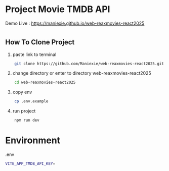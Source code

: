 # Project Movie TMDB API

Demo Live : https://maniexie.github.io/web-reaxmovies-react2025

#

## How To Clone Project

1. paste link to terminal

```bash
    git clone https://github.com/Maniexie/web-reaxmovies-react2025.git
```

2. change directory or enter to directory web-reaxmovies-react2025

```bash
    cd web-reaxmovies-react2025
```

3. copy env

```bash
    cp .env.example
```

4. run project

```bash
    npm run dev
```

#

# Environment

.env

```bash
VITE_APP_TMDB_API_KEY=
```
